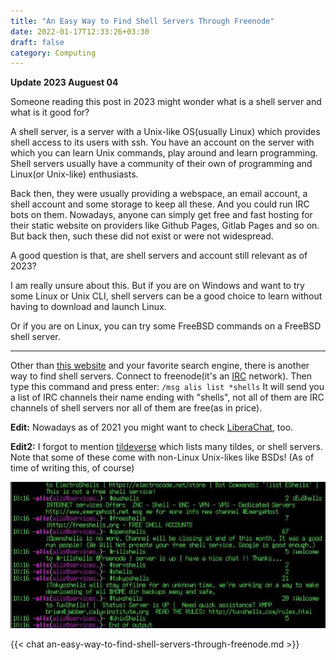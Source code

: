 ```yaml
---
title: "An Easy Way to Find Shell Servers Through Freenode"
date: 2022-01-17T12:33:26+03:30
draft: false
category: Computing
---
```


**Update 2023 Auguest 04**

Someone reading this post in 2023 might wonder what is a shell server and what is it good for?

A shell server, is a server with a Unix-like OS(usually Linux) which provides shell access to its users with ssh. You have an account on the server with which you can learn Unix commands, play around and learn programming. Shell servers usually have a community of their own of programming and Linux(or Unix-like) enthusiasts.

Back then, they were usually providing a webspace, an email account, a shell account and some storage to keep all these. And you could run IRC bots on them. Nowadays, anyone can simply get free and fast hosting for their static website on providers like Github Pages, Gitlab Pages and so on. But back then, such these did not exist or were not widespread.

A good question is that, are shell servers and account still relevant as of 2023?

I am really unsure about this. But if you are on Windows and want to try some Linux or Unix CLI, shell servers can be a good choice to learn without having to download and launch Linux.

Or if you are on Linux, you can try some FreeBSD commands on a FreeBSD shell server.

---

Other than [this website](http://shells.red-pill.eu/) and your favorite search engine, there is another way to find shell servers. Connect to freenode(it's an [IRC](https://en.wikipedia.org/wiki/IRC) network). Then type this command and press enter: `/msg alis list *shells` It will send you a list of IRC channels their name ending with "shells", not all of them are IRC channels of shell servers nor all of them are free(as in price).

**Edit:** Nowadays as of 2021 you might want to check [LiberaChat](https://libera.chat), too.

**Edit2:** I forgot to mention [tildeverse](https://tildeverse.org) which lists many tildes, or shell servers. Note that some of these come with non-Linux Unix-likes like BSDs! (As of time of writing this, of course)

![Finding shell servers using freenode image](/finding-shell-servers-using-freenode.jpg)

{{< chat an-easy-way-to-find-shell-servers-through-freenode.md >}}
